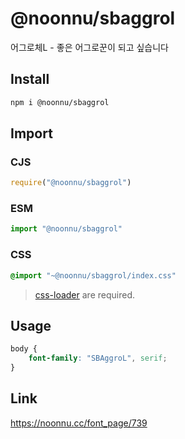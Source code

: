 # @noonnu/sbaggrol
어그로체L - 좋은 어그로꾼이 되고 싶습니다

## Install
```sh
npm i @noonnu/sbaggrol
```
## Import
### CJS
```js
require("@noonnu/sbaggrol")
```
### ESM
```js
import "@noonnu/sbaggrol"
```
### CSS 
```css
@import "~@noonnu/sbaggrol/index.css"
```
> [css-loader](https://github.com/webpack-contrib/css-loader) are required.

## Usage
```css
body {
    font-family: "SBAggroL", serif;
}
```

## Link
https://noonnu.cc/font_page/739